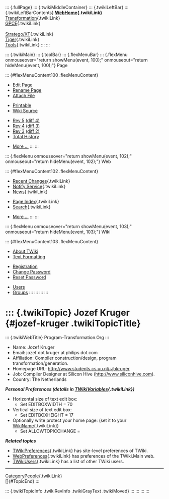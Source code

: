 ::: {.fullPage}
::: {.twikiMiddleContainer}
::: {.twikiLeftBar}
::: {.twikiLeftBarContents}
**[WebHome](WebHome){.twikiLink}**\
[Transformation](../Transform/WebHome){.twikiLink}\
[GPCE](../Gpce/WebHome){.twikiLink}\
\
[Stratego/XT](../Stratego/WebHome){.twikiLink}\
[Tiger](../Tiger/WebHome){.twikiLink}\
[Tools](../Tools/WebHome){.twikiLink}
:::
:::

::: {.twikiMain}
::: {.toolBar}
::: {.flexMenuBar}
::: {.flexMenu onmouseover="return showMenu(event, 100);" onmouseout="return hideMenu(event, 100);"}
Page

::: {#flexMenuContent100 .flexMenuContent}
-   [Edit
    Page](http://www.program-transformation.org/edit/Main/JozefKruger?t=1536825768)
-   [Rename
    Page](http://www.program-transformation.org/rename/Main/JozefKruger)
-   [Attach
    File](http://www.program-transformation.org/attach/Main/JozefKruger)

<!-- -->

-   [Printable](http://www.program-transformation.org/view/Main/JozefKruger?skin=print.pattern)
-   [Wiki
    Source](http://www.program-transformation.org/view/Main/JozefKruger?skin=text&raw=on&contenttype=text/plain)

<!-- -->

-   [Rev
    5](http://www.program-transformation.org/view/Main/JozefKruger?rev=1.5)
    [(diff 4)](http://www.program-transformation.org/rdiff/Main/JozefKruger?rev1=1.5&rev2=1.4)
-   [Rev
    4](http://www.program-transformation.org/view/Main/JozefKruger?rev=1.4)
    [(diff 3)](http://www.program-transformation.org/rdiff/Main/JozefKruger?rev1=1.4&rev2=1.3)
-   [Rev
    3](http://www.program-transformation.org/view/Main/JozefKruger?rev=1.3)
    [(diff 2)](http://www.program-transformation.org/rdiff/Main/JozefKruger?rev1=1.3&rev2=1.2)
-   [Total
    History](http://www.program-transformation.org/rdiff/Main/JozefKruger)

<!-- -->

-   [More
    \...](http://www.program-transformation.org/oops/Main/JozefKruger?template=oopsmore&param1=1.5&param2=1.5)
:::
:::

::: {.flexMenu onmouseover="return showMenu(event, 102);" onmouseout="return hideMenu(event, 102);"}
Web

::: {#flexMenuContent102 .flexMenuContent}
-   [Recent Changes](WebChanges){.twikiLink}
-   [Notify Service](WebNotify){.twikiLink}
-   [News](WebNews){.twikiLink}

<!-- -->

-   [Page Index](WebIndex){.twikiLink}
-   [Search](WebSearch){.twikiLink}

<!-- -->

-   [More
    \...](http://www.program-transformation.org/oops/Main/JozefKruger?template=oopsmore&param1=1.5&param2=1.5)
:::
:::

::: {.flexMenu onmouseover="return showMenu(event, 103);" onmouseout="return hideMenu(event, 103);"}
Wiki

::: {#flexMenuContent103 .flexMenuContent}
-   [About
    TWiki](http://www.program-transformation.org/view/TWiki/WebHome)
-   [Text
    Formatting](http://www.program-transformation.org/view/TWiki/TextFormattingRules)

<!-- -->

-   [Registration](http://www.program-transformation.org/view/TWiki/TWikiRegistration)
-   [Change
    Password](http://www.program-transformation.org/view/TWiki/ChangePassword)
-   [Reset
    Password](http://www.program-transformation.org/view/TWiki/ResetPassword)

<!-- -->

-   [Users](http://www.program-transformation.org/view/Main/TWikiUsers)
-   [Groups](http://www.program-transformation.org/view/Main/TWikiGroups)
:::
:::
:::
:::

::: {.twikiTopic}
Jozef Kruger {#jozef-kruger .twikiTopicTitle}
============

::: {.twikiWebTitle}
Program-Transformation.Org
:::

-   Name: Jozef Kruger
-   Email: jozef dot kruger at philips dot com
-   Affiliation: Compiler construction/design, program
    transformation/generation.
-   Homepage URL: <http://www.students.cs.uu.nl/~jbkruger>
-   Job: Compiler Designer at Silicon Hive
    (<http://www.siliconhive.com>).
-   Country: The Netherlands

***Personal Preferences (details in
[TWikiVariables](../TWiki/TWikiVariables){.twikiLink})***

-   Horizontal size of text edit box:
    -   Set EDITBOXWIDTH = 70
-   Vertical size of text edit box:
    -   Set EDITBOXHEIGHT = 17
-   Optionally write protect your home page: (set it to your
    [WikiName](../TWiki/WikiName){.twikiLink})
    -   Set ALLOWTOPICCHANGE =

***Related topics***

-   [TWikiPreferences](../TWiki/TWikiPreferences){.twikiLink} has
    site-level preferences of TWiki.
-   [WebPreferences](WebPreferences){.twikiLink} has preferences of the
    TWiki.Main web.
-   [TWikiUsers](TWikiUsers){.twikiLink} has a list of other TWiki
    users.

------------------------------------------------------------------------

[CategoryPeople](../Transform/CategoryPeople){.twikiLink}\
[]{#TopicEnd}
:::

::: {.twikiTopicInfo .twikiRevInfo .twikiGrayText .twikiMoved}
:::
:::
:::
:::
